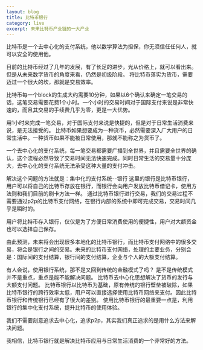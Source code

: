 ```yaml
---
layout: blog
title: 比特币银行
category: live
excerpt: 未来比特币产业链的一大产业
--- 
```


比特币是一个去中心化的支付系统，他以数学算法为担保，你无须信任任何人，就可以安全的使用他。

目前的比特币经过了几年的发展，有了长足的进步，光从价格上，就可以看出来。
但是从未来数字货币的角度来看，仍然是初级阶段。
将比特币落实为货币，需要迈过一个很大的坎，那就是交易效率。

比特币每一个block的生成大约需要10分钟，如果以6个确认来确定一笔交易的话，这笔交易需要花费1个小时。一个小时的交易时间对于国际支付来说是非常快速的，而且其交易的手续费几乎为零，更是一大优势。

用1小时来完成一笔交易，对于国际支付来说是快捷的，但是对于日常生活消费来说，是无法接受的。
比特币如果想要成为一种货币，必然需要深入广大用户的日常生活中。一种货币如果不能被日常使用，那就不能称之为货币了。

一个去中心化的支付系统，每一笔交易都需要广播到全世界，并且需要全世界的确认，这个流程必然导致了交易时间无法快速完成。同时日常生活的交易量十分庞大，去中心化的支付系统无法承受这种大量的支付冲击。

解决这个问题的方法就是：集中化的支付系统--银行
这里的银行是比特币银行，用户可以将自己的比特币存放在银行，而银行会向用户发放比特币借记卡，使用方法则和我们目前的刷卡方法一样。
通过比特币银行进行交易，我们的交易过程不需要通过p2p的比特币支付网络，在银行内部的系统中即可完成交易，交易时间几乎是瞬时的。

用户将比特币存入银行，仅仅是为了方便日常消费使用的便捷性，用户对大额资金也可以选择自己保存。

由此预测，未来将会出现很多本地化的比特币银行，而比特币支付网络中的很多交易，将会是银行之间的交易。未来的比特币支付网络，处理的主要业务，分别会是：国际间的支付结算，银行间的支付结算，企业与个人的大额支付结算。

有人会说，使用银行系统，那不是又回到传统的金融模式了吗？
是不是传统模式并不是重点，重点是能不能解决问题。
比特币去中心化思想解决了货币的发行与大额支付问题。
比特币银行以比特币为基础，原有传统的银行壁垒被破除，如果比特币银行的跨行效率太低，用户可以直接选择使用比特币网络来支付。因此比特币银行和传统银行已经有了很大的差别。
使用比特币银行的最重要一点是，利用银行的集中化支付系统，提升比特币的使用体验。

我们不需要刻意追求去中心化，追求p2p，其实我们真正追求的是用什么方法来解决问题。

我相信，比特币银行就是解决比特币应用与日常生活消费的一个非常好的方法。
